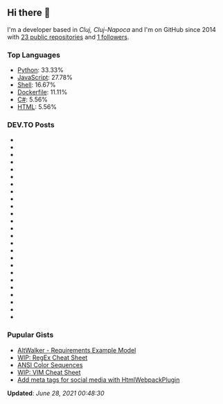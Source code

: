 <h2>Hi there 👋</h2>

<!-- This is just the base template, feel free to change it. -->

<p>
    I'm a developer based in <i>Cluj, Cluj-Napoca</i>
    and I'm on GitHub since 2014
    with <a href="https://github.com/Robert-96?tab=repositories">23 public repositories</a>
    and <a href="https://github.com/Robert-96?tab=followers">1 followers</a>.
</p>

<h3>Top Languages</h3>

<ul>
    <li><a href="https://github.com/search?q=user%3ARobert-96&l=Python">Python</a>: 33.33%</li>
    <li><a href="https://github.com/search?q=user%3ARobert-96&l=JavaScript">JavaScript</a>: 27.78%</li>
    <li><a href="https://github.com/search?q=user%3ARobert-96&l=Shell">Shell</a>: 16.67%</li>
    <li><a href="https://github.com/search?q=user%3ARobert-96&l=Dockerfile">Dockerfile</a>: 11.11%</li>
    <li><a href="https://github.com/search?q=user%3ARobert-96&l=C#">C#</a>: 5.56%</li>
    <li><a href="https://github.com/search?q=user%3ARobert-96&l=HTML">HTML</a>: 5.56%</li>
</ul>

<h3>DEV.TO Posts</h3>

<ul>
    <li><a href=""><built-in method title of str object at 0x7fa20df24b70></a></li>
    <li><a href=""><built-in method title of str object at 0x7fa20df638b0></a></li>
    <li><a href=""><built-in method title of str object at 0x7fa20df630b0></a></li>
    <li><a href=""><built-in method title of str object at 0x7fa20df13a30></a></li>
    <li><a href=""><built-in method title of str object at 0x7fa20df226c0></a></li>
    <li><a href=""><built-in method title of str object at 0x7fa20df1d670></a></li>
    <li><a href=""><built-in method title of str object at 0x7fa20df1d7b0></a></li>
    <li><a href=""><built-in method title of str object at 0x7fa20df1d6f0></a></li>
    <li><a href=""><built-in method title of str object at 0x7fa20df1d4f0></a></li>
    <li><a href=""><built-in method title of str object at 0x7fa20df22670></a></li>
    <li><a href=""><built-in method title of str object at 0x7fa20df6e2f0></a></li>
    <li><a href=""><built-in method title of str object at 0x7fa20df22e90></a></li>
    <li><a href=""><built-in method title of str object at 0x7fa20df22710></a></li>
    <li><a href=""><built-in method title of str object at 0x7fa20df6e0b0></a></li>
    <li><a href=""><built-in method title of str object at 0x7fa20df6e730></a></li>
    <li><a href=""><built-in method title of str object at 0x7fa20df35e30></a></li>
    <li><a href=""><built-in method title of str object at 0x7fa20df35db0></a></li>
    <li><a href=""><built-in method title of str object at 0x7fa20df0eaf0></a></li>
    <li><a href=""><built-in method title of str object at 0x7fa20df0e830></a></li>
    <li><a href=""><built-in method title of str object at 0x7fa20df0ea30></a></li>
    <li><a href=""><built-in method title of str object at 0x7fa20df0e7f0></a></li>
    <li><a href=""><built-in method title of str object at 0x7fa20df22e40></a></li>
    <li><a href=""><built-in method title of str object at 0x7fa20df54d70></a></li>
    <li><a href=""><built-in method title of str object at 0x7fa20df20e30></a></li>
    <li><a href=""><built-in method title of str object at 0x7fa20df20a30></a></li>
</ul>

<h3>Pupular Gists</h3>

<ul>
        <li><a href="https://gist.github.com/7c6aceafbcffe668a35813c18df4c63e">AltWalker - Requirements Example Model</a></li>
        <li><a href="https://gist.github.com/87120f49e3237210012498f2c82b5cf5">WIP: RegEx Cheat Sheet</a></li>
        <li><a href="https://gist.github.com/0281c940b2c105392489c567bf12c445">ANSI Color Sequences</a></li>
        <li><a href="https://gist.github.com/519e12b79853a6f6eb3a0ab2c98cc483">WIP: VIM Cheat Sheet</a></li>
        <li><a href="https://gist.github.com/e7a57356ab4ec7d1aea50aba04bfde76">Add meta tags for social media with HtmlWebpackPlugin</a></li>
</ul>

<p><strong>Updated</strong>: <i>June 28, 2021 00:48:30</i></p>